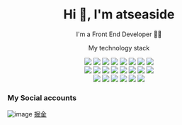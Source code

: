 
<!-- 标题 + 个人描述, emoji 取自: http://emojihomepage.com -->
<div align="center">
  <h1 height="200px" align="center">
    Hi 👋, I'm atseaside
  </h1>
   <p align="center">I'm a Front End Developer 👨‍💻</p>
</div>

<!-- 
  技术栈标签, 小标签来自: https://shields.io/
  1. shields 链接格式: https://img.shields.io/badge/-{标签文本}-{标签背景色}?style={标签类型}&logo={标签前面 Logo}&logoColor={Logo 颜色}
  2. shields 可选 Logo 列表参考: https://github.com/simple-icons/simple-icons/blob/develop/slugs.md
-->
<div>
  <p align="center">My technology stack</p>
  <div align="center">
    <img src="https://img.shields.io/badge/-HTML5-E34F26?style=flat&logo=html5&logoColor=fff">
    <img src="https://img.shields.io/badge/-CSS3-1572B6?style=flat&logo=css3">
    <img src="https://img.shields.io/badge/-JavaScript-F7DF1E?style=flat&logo=javascript&logoColor=000">
    <img src="https://img.shields.io/badge/-TypeScript-2b6dbf?style=flat&logo=typescript&logoColor=fff">
    <img src="https://img.shields.io/badge/-React-00b4ce?style=flat&logo=react&logoColor=fff">
    <img src="https://img.shields.io/badge/-Redux-764ABC?style=flat&logo=redux">
    <img src="https://img.shields.io/badge/-MobX-FF9955?style=flat&logo=MobX&logoColor=fff">
    <img src="https://img.shields.io/badge/-AntDesign-0170FE?style=flat&logo=antdesign">
  </div>
  <div align="center">
    <img src="https://img.shields.io/badge/-Node.js-339933?style=flat&logo=Node.js&logoColor=fff">
    <img src="https://img.shields.io/badge/-Express.js-ffffff?style=flat&logo=express&logoColor=000">
    <img src="https://img.shields.io/badge/-WebGL-990000?style=flat&logo=WebGL">
    <img src="https://img.shields.io/badge/-WebGPU-005a9c?style=flat">
    <img src="https://img.shields.io/badge/-Three.js-000?style=flat&logo=Three.js">
    <img src="https://img.shields.io/badge/-WebRTC-D95040?style=flat&logo=webrtc">
    <img src="https://img.shields.io/badge/-WebAssembly-fff?style=flat&logo=webassembly">
    <img src="https://img.shields.io/badge/-PWA-5A0FC8?style=flat&logo=pwa">
  </div>
  <div align="center">
    <img src="https://img.shields.io/badge/-npm-CB3837?style=flat&logo=npm&logoColor=fff">
    <img src="https://img.shields.io/badge/-Git-ee462c?style=flat&logo=git&logoColor=fff">
    <img src="https://img.shields.io/badge/-Github-black?style=flat&logo=github">
    <img src="https://img.shields.io/badge/-Webpack-2C3A42?style=flat&logo=webpack">
    <img src="https://img.shields.io/badge/-ESLint-4B32C3?style=flat&logo=eslint">
    <img src="https://img.shields.io/badge/-Less-1D365D?style=flat&logo=less&logoColor=fff">
  </div>
</div>


### My Social accounts
![image](https://github.com/atseaside/atseaside/assets/48472975/d23c0873-3f41-49c3-97c4-d65ce1e6913b) [掘金](https://juejin.cn/user/3491704662407864)

<!--
**atseaside/atseaside** is a ✨ _special_ ✨ repository because its `README.md` (this file) appears on your GitHub profile.

Here are some ideas to get you started:

- 🔭 I’m currently working on ...
- 🌱 I’m currently learning ...
- 👯 I’m looking to collaborate on ...
- 🤔 I’m looking for help with ...
- 💬 Ask me about ...
- 📫 How to reach me: ...
- 😄 Pronouns: ...
- ⚡ Fun fact: ...
-->
